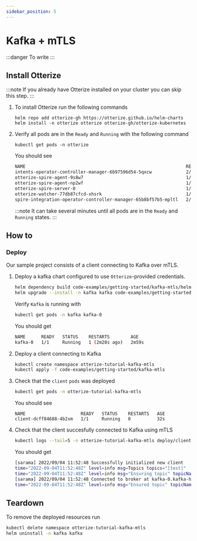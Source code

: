 ```yaml
---
sidebar_position: 5
---
```


# Kafka + mTLS

:::danger To write
:::

## Install Otterize

:::note
If you already have Otterize installed on your cluster you can skip this step.
:::

1. To install Otterize run the following commands
   ```shell
   helm repo add otterize-gh https://otterize.github.io/helm-charts
   helm install -n otterize otterize otterize-gh/otterize-kubernetes
   ```
2. Verify all pods are in the `Ready` and `Running` with the following command
   ```
   kubectl get pods -n otterize
   ```
   You should see
   ```bash
   NAME                                                             READY   STATUS    RESTARTS      AGE
   intents-operator-controller-manager-6b97596d54-5qxcw             2/2     Running   0             53s
   otterize-spire-agent-9s8w7                                       1/1     Running   0             54s
   otterize-spire-agent-np2wf                                       1/1     Running   1 (33s ago)   54s
   otterize-spire-server-0                                          1/1     Running   0             53s
   otterize-watcher-77db87cfcd-xhsrk                                1/1     Running   0             53s
   spire-integration-operator-controller-manager-65b8bf57b5-mpltl   2/2     Running   0             53s
   ```
   :::note
   It can take several minutes until all pods are in the `Ready` and `Running` states.
   :::

## How to

### Deploy

Our sample project consists of a client connecting to Kafka over mTLS.

1. Deploy a kafka chart configured to use `Otterize`-provided credentials.
    ```bash
    helm dependency build code-examples/getting-started/kafka-mtls/helm
    helm upgrade --install -n kafka kafka code-examples/getting-started/kafka-mtls/helm -f code-examples/getting-started/kafka-mtls/helm/values.yaml
    ```
   Verify `Kafka` is running with
    ```bash
   kubectl get pods -n kafka kafka-0
    ```
   You should get 
    ```bash
    NAME      READY   STATUS    RESTARTS        AGE
    kafka-0   1/1     Running   1 (2m28s ago)   2m59s
    ```
2. Deploy a client connecting to Kafka
    ```bash
    kubectl create namespace otterize-tutorial-kafka-mtls
    kubectl apply -f code-examples/getting-started/kafka-mtls
    ```
2. Check that the `client` `pods` was deployed
   ```bash
   kubectl get pods -n otterize-tutorial-kafka-mtls
   ```
   You should see
   ```
   NAME                     READY   STATUS    RESTARTS   AGE
   client-dcff84688-4b2xm   1/1     Running   0          32s
   ```
3. Check that the client succesfully connected to Kafka using mTLS
    ```bash
    kubectl logs --tail=5 -n otterize-tutorial-kafka-mtls deploy/client
    ```
   You should get
    ```bash
    [sarama] 2022/09/04 11:52:48 Successfully initialized new client
    time="2022-09-04T11:52:48Z" level=info msg=Topics topics="[test]"
    time="2022-09-04T11:52:48Z" level=info msg="Ensuring topic" topicName=test
    [sarama] 2022/09/04 11:52:48 Connected to broker at kafka-0.kafka-headless.kafka.svc.cluster.local:9092 (registered as #0)
    time="2022-09-04T11:52:48Z" level=info msg="Ensured topic" topicName=test
    ```


## Teardown

To remove the deployed resources run

```bash
kubectl delete namespace otterize-tutorial-kafka-mtls
helm uninstall -n kafka kafka
```